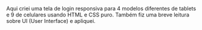  Aqui criei uma tela de login responsiva para 4 modelos diferentes de tablets e 9 de celulares
 usando HTML e CSS puro.
 Também fiz uma breve leitura sobre UI (User Interface) e apliquei.

